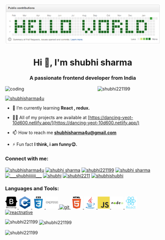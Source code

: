 ![logo](https://github.com/shubhi221199/shubhi221199/blob/main/githello.png)

<h1 align="center">Hi 👋, I'm shubhi sharma</h1>
<h3 align="center">A passionate frontend developer from India</h3>

<img align="left" alt="coding" width="300px" src="https://user-images.githubusercontent.com/59734313/157189039-c09b3e38-9f42-42c0-ab54-14f1574190a7.gif">

<p align="left"> <img src="https://komarev.com/ghpvc/?username=shubhi221199&label=Profile%20views&color=0e75b6&style=flat" alt="shubhi221199" /> </p>

<p align="left"> <a href="https://twitter.com/shubhisharma4u" target="blank"><img src="https://img.shields.io/twitter/follow/shubhisharma4u?logo=twitter&style=for-the-badge" alt="shubhisharma4u" /></a> </p>

- 🌱 I’m currently learning **React , redux.**

- 👨‍💻 All of my projects are available at [https://dancing-yeot-10d600.netlify.app/](https://dancing-yeot-10d600.netlify.app/)

- 📫 How to reach me **shubhisharma4u@gmail.com**

- ⚡ Fun fact **I think, i am funny😉.**

<h3 align="left">Connect with me:</h3>
<p align="left">
<a href="https://twitter.com/shubhisharma4u" target="blank"><img align="center" src="https://raw.githubusercontent.com/rahuldkjain/github-profile-readme-generator/master/src/images/icons/Social/twitter.svg" alt="shubhisharma4u" height="30" width="40" /></a>
<a href="https://linkedin.com/in/shubhi sharma" target="blank"><img align="center" src="https://raw.githubusercontent.com/rahuldkjain/github-profile-readme-generator/master/src/images/icons/Social/linked-in-alt.svg" alt="shubhi sharma" height="30" width="40" /></a>
<a href="https://codesandbox.com/shubhi221199" target="blank"><img align="center" src="https://raw.githubusercontent.com/rahuldkjain/github-profile-readme-generator/master/src/images/icons/Social/codesandbox.svg" alt="shubhi221199" height="30" width="40" /></a>
<a href="https://fb.com/shubhi sharma" target="blank"><img align="center" src="https://raw.githubusercontent.com/rahuldkjain/github-profile-readme-generator/master/src/images/icons/Social/facebook.svg" alt="shubhi sharma" height="30" width="40" /></a>
<a href="https://instagram.com/___shubhiiiiiii___" target="blank"><img align="center" src="https://raw.githubusercontent.com/rahuldkjain/github-profile-readme-generator/master/src/images/icons/Social/instagram.svg" alt="___shubhiiiiiii___" height="30" width="40" /></a>
<a href="https://www.hackerrank.com/shubhi" target="blank"><img align="center" src="https://raw.githubusercontent.com/rahuldkjain/github-profile-readme-generator/master/src/images/icons/Social/hackerrank.svg" alt="shubhi" height="30" width="40" /></a>
<a href="https://www.leetcode.com/shubhi2211" target="blank"><img align="center" src="https://raw.githubusercontent.com/rahuldkjain/github-profile-readme-generator/master/src/images/icons/Social/leet-code.svg" alt="shubhi2211" height="30" width="40" /></a>
<a href="https://www.hackerearth.com/shubhishubhi" target="blank"><img align="center" src="https://raw.githubusercontent.com/rahuldkjain/github-profile-readme-generator/master/src/images/icons/Social/hackerearth.svg" alt="shubhishubhi" height="30" width="40" /></a>
</p>

<h3 align="left">Languages and Tools:</h3>
<p align="left"> <a href="https://getbootstrap.com" target="_blank" rel="noreferrer"> <img src="https://raw.githubusercontent.com/devicons/devicon/master/icons/bootstrap/bootstrap-plain-wordmark.svg" alt="bootstrap" width="40" height="40"/> </a> <a href="https://www.w3schools.com/cpp/" target="_blank" rel="noreferrer"> <img src="https://raw.githubusercontent.com/devicons/devicon/master/icons/cplusplus/cplusplus-original.svg" alt="cplusplus" width="40" height="40"/> </a> <a href="https://www.w3schools.com/css/" target="_blank" rel="noreferrer"> <img src="https://raw.githubusercontent.com/devicons/devicon/master/icons/css3/css3-original-wordmark.svg" alt="css3" width="40" height="40"/> </a> <a href="https://expressjs.com" target="_blank" rel="noreferrer"> <img src="https://raw.githubusercontent.com/devicons/devicon/master/icons/express/express-original-wordmark.svg" alt="express" width="40" height="40"/> </a> <a href="https://git-scm.com/" target="_blank" rel="noreferrer"> <img src="https://www.vectorlogo.zone/logos/git-scm/git-scm-icon.svg" alt="git" width="40" height="40"/> </a> <a href="https://www.w3.org/html/" target="_blank" rel="noreferrer"> <img src="https://raw.githubusercontent.com/devicons/devicon/master/icons/html5/html5-original-wordmark.svg" alt="html5" width="40" height="40"/> </a> <a href="https://www.java.com" target="_blank" rel="noreferrer"> <img src="https://raw.githubusercontent.com/devicons/devicon/master/icons/java/java-original.svg" alt="java" width="40" height="40"/> </a> <a href="https://developer.mozilla.org/en-US/docs/Web/JavaScript" target="_blank" rel="noreferrer"> <img src="https://raw.githubusercontent.com/devicons/devicon/master/icons/javascript/javascript-original.svg" alt="javascript" width="40" height="40"/> </a> <a href="https://nodejs.org" target="_blank" rel="noreferrer"> <img src="https://raw.githubusercontent.com/devicons/devicon/master/icons/nodejs/nodejs-original-wordmark.svg" alt="nodejs" width="40" height="40"/> </a> <a href="https://reactjs.org/" target="_blank" rel="noreferrer"> <img src="https://raw.githubusercontent.com/devicons/devicon/master/icons/react/react-original-wordmark.svg" alt="react" width="40" height="40"/> </a> <a href="https://reactnative.dev/" target="_blank" rel="noreferrer"> <img src="https://reactnative.dev/img/header_logo.svg" alt="reactnative" width="40" height="40"/> </a> </p>

<p><img align="left" src="https://github-readme-stats.vercel.app/api/top-langs?username=shubhi221199&show_icons=true&locale=en&layout=compact" alt="shubhi221199" /></p>

<p>&nbsp;<img align="center" src="https://github-readme-stats.vercel.app/api?username=shubhi221199&show_icons=true&locale=en" alt="shubhi221199" /></p>

<p><img align="center" src="https://github-readme-streak-stats.herokuapp.com/?user=shubhi221199&" alt="shubhi221199" /></p>

